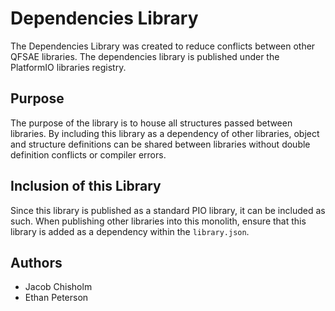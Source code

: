 # Dependencies Library
The Dependencies Library was created to reduce conflicts between other QFSAE libraries. The dependencies library is published under the PlatformIO libraries registry.

## Purpose
The purpose of the library is to house all structures passed between libraries.  By including this library as a dependency of other libraries, object and structure definitions can be shared between libraries without double definition conflicts or compiler errors.

## Inclusion of this Library
Since this library is published as a standard PIO library, it can be included as such.  When publishing other libraries into this monolith, ensure that this library is added as a dependency within the `library.json`.

## Authors
- Jacob Chisholm
- Ethan Peterson